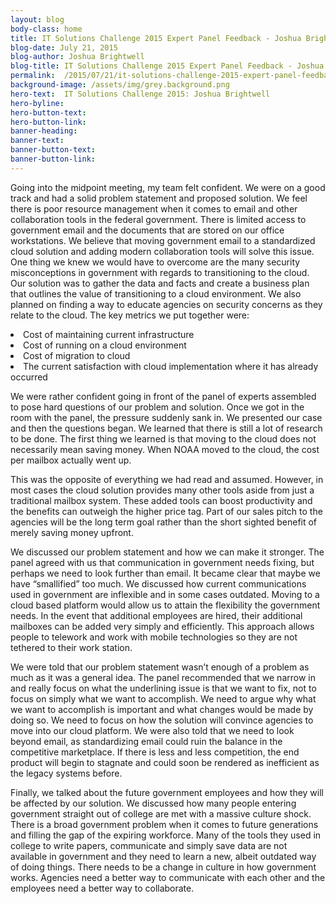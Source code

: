 ```yaml
---
layout: blog
body-class: home
title: IT Solutions Challenge 2015 Expert Panel Feedback - Joshua Brightwell
blog-date: July 21, 2015
blog-author: Joshua Brightwell
blog-title: IT Solutions Challenge 2015 Expert Panel Feedback - Joshua Brightwell
permalink:  /2015/07/21/it-solutions-challenge-2015-expert-panel-feedback-joshua-brightwell/
background-image: /assets/img/grey.background.png
hero-text:  IT Solutions Challenge 2015: Joshua Brightwell
hero-byline:
hero-button-text: 
hero-button-link: 
banner-heading: 
banner-text: 
banner-button-text: 
banner-button-link: 
---
```

Going into the midpoint meeting, my team felt confident. We were on a good track and had a solid problem statement and proposed solution. We feel there is poor resource management when it comes to email and other collaboration tools in the federal government. There is limited access to government email and the documents that are stored on our office workstations. We believe that moving government email to a standardized cloud solution and adding modern collaboration tools will solve this issue.  One thing we knew we would have to overcome are the many security misconceptions in government with regards to transitioning to the cloud.  Our solution was to gather the data and facts and create a business plan that outlines the value of transitioning to a cloud environment.   We also planned on finding a way to educate agencies on security concerns as they relate to the cloud.  The key metrics we put together were:

<LI>Cost of maintaining current infrastructure</LI>
<LI>Cost of running on a cloud environment</LI>
<LI>Cost of migration to cloud</LI>
<LI>The current satisfaction with cloud implementation where it has already occurred</LI>

We were rather confident going in front of the panel of experts assembled to pose hard questions of our problem and solution.  Once we got in the room with the panel, the pressure suddenly sank in. We presented our case and then the questions began.  We learned that there is still a lot of research to be done.  The first thing we learned is that moving to the cloud does not necessarily mean saving money.  When NOAA moved to the cloud, the cost per mailbox actually went up.

This was the opposite of everything we had read and assumed.  However, in most cases the cloud solution provides many other tools aside from just a traditional mailbox system. These added tools can boost productivity and the benefits can outweigh the higher price tag. Part of our sales pitch to the agencies will be the long term goal rather than the short sighted benefit of merely saving money upfront.

We discussed our problem statement and how we can make it stronger. The panel agreed with us that communication in government needs fixing, but perhaps we need to look further than email.  It became clear that maybe we have “smallified” too much.  We discussed how current communications used in government are inflexible and in some cases outdated.  Moving to a cloud based platform would allow us to attain the flexibility the government needs. In the event that additional employees are hired,  their additional mailboxes can be added very simply and efficiently. This approach allows people to telework and work with mobile technologies so they are not tethered to their work station.

We were told that our problem statement wasn’t enough of a problem as much as it was a general idea.  The panel recommended that we narrow in and really focus on what the underlining issue is that we want to fix, not to focus on simply what we want to accomplish.  We need to argue why what we want to accomplish is important and what changes would be made by doing so. We need to focus on how the solution will convince agencies to move into our cloud platform.  We were also told that we need to look beyond email, as standardizing email could ruin the balance in the competitive marketplace.  If there is less and less competition, the end product will begin to stagnate and could soon be rendered as inefficient as the legacy systems before.

Finally, we talked about the future government employees and how they will be affected by our solution.  We discussed how many people entering government straight out of college are met with a massive culture shock.  There is a broad government problem when it comes to future generations and filling the gap of the expiring workforce. Many of the tools they used in college to write papers, communicate and simply save data are not available in government and they need to learn a new, albeit outdated way of doing things.  There needs to be a change in culture in how government works.  Agencies need a better way to communicate with each other and the employees need a better way to collaborate.

